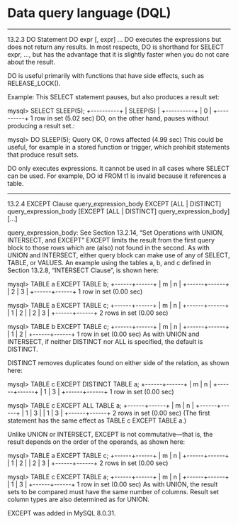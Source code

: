 # Data query language (DQL)


********************************************************************

13.2.3 DO Statement
DO expr [, expr] ...
DO executes the expressions but does not return any results. In most respects, DO is shorthand for SELECT expr, ..., but has the advantage that it is slightly faster when you do not care about the result.

DO is useful primarily with functions that have side effects, such as RELEASE_LOCK().

Example: This SELECT statement pauses, but also produces a result set:

mysql> SELECT SLEEP(5);
+----------+
| SLEEP(5) |
+----------+
|        0 |
+----------+
1 row in set (5.02 sec)
DO, on the other hand, pauses without producing a result set.:

mysql> DO SLEEP(5);
Query OK, 0 rows affected (4.99 sec)
This could be useful, for example in a stored function or trigger, which prohibit statements that produce result sets.

DO only executes expressions. It cannot be used in all cases where SELECT can be used. For example, DO id FROM t1 is invalid because it references a table.



****************************************************************

13.2.4 EXCEPT Clause
query_expression_body EXCEPT [ALL | DISTINCT] query_expression_body
    [EXCEPT [ALL | DISTINCT] query_expression_body]
    [...]

query_expression_body:
    See Section 13.2.14, “Set Operations with UNION, INTERSECT, and EXCEPT”
EXCEPT limits the result from the first query block to those rows which are (also) not found in the second. As with UNION and INTERSECT, either query block can make use of any of SELECT, TABLE, or VALUES. An example using the tables a, b, and c defined in Section 13.2.8, “INTERSECT Clause”, is shown here:

mysql> TABLE a EXCEPT TABLE b;
+------+------+
| m    | n    |
+------+------+
|    2 |    3 |
+------+------+
1 row in set (0.00 sec)

mysql> TABLE a EXCEPT TABLE c;
+------+------+
| m    | n    |
+------+------+
|    1 |    2 |
|    2 |    3 |
+------+------+
2 rows in set (0.00 sec)

mysql> TABLE b EXCEPT TABLE c;
+------+------+
| m    | n    |
+------+------+
|    1 |    2 |
+------+------+
1 row in set (0.00 sec)
As with UNION and INTERSECT, if neither DISTINCT nor ALL is specified, the default is DISTINCT.

DISTINCT removes duplicates found on either side of the relation, as shown here:

mysql> TABLE c EXCEPT DISTINCT TABLE a;
+------+------+
| m    | n    |
+------+------+
|    1 |    3 |
+------+------+
1 row in set (0.00 sec)

mysql> TABLE c EXCEPT ALL TABLE a;
+------+------+
| m    | n    |
+------+------+
|    1 |    3 |
|    1 |    3 |
+------+------+
2 rows in set (0.00 sec)
(The first statement has the same effect as TABLE c EXCEPT TABLE a.)

Unlike UNION or INTERSECT, EXCEPT is not commutative—that is, the result depends on the order of the operands, as shown here:

mysql> TABLE a EXCEPT TABLE c;
+------+------+
| m    | n    |
+------+------+
|    1 |    2 |
|    2 |    3 |
+------+------+
2 rows in set (0.00 sec)

mysql> TABLE c EXCEPT TABLE a;
+------+------+
| m    | n    |
+------+------+
|    1 |    3 |
+------+------+
1 row in set (0.00 sec)
As with UNION, the result sets to be compared must have the same number of columns. Result set column types are also determined as for UNION.

EXCEPT was added in MySQL 8.0.31.




